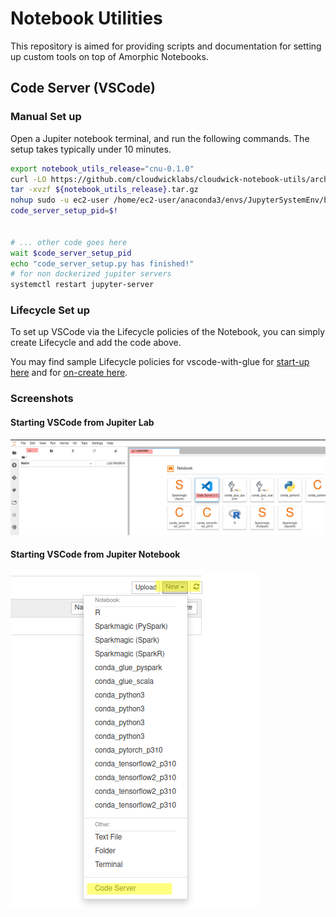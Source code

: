 # Notebook Utilities

This repository is aimed for providing scripts and documentation for setting up custom tools on top of Amorphic Notebooks.

## Code Server (VSCode)

### Manual Set up

Open a Jupiter notebook terminal, and run the following commands. The setup takes typically under 10 minutes.

```sh
export notebook_utils_release="cnu-0.1.0"
curl -LO https://github.com/cloudwicklabs/cloudwick-notebook-utils/archive/refs/tags/${notebook_utils_release}.tar.gz
tar -xvzf ${notebook_utils_release}.tar.gz
nohup sudo -u ec2-user /home/ec2-user/anaconda3/envs/JupyterSystemEnv/bin/python cloudwick-notebook-utils-${notebook_utils_release}/code-server/notebook-instances/code-server-setup.py &
code_server_setup_pid=$!


# ... other code goes here
wait $code_server_setup_pid
echo "code_server_setup.py has finished!"
# for non dockerized jupiter servers
systemctl restart jupyter-server
```

### Lifecycle Set up

To set up VSCode via the Lifecycle policies of the Notebook, you can simply create Lifecycle and add the code above.

You may find sample Lifecycle policies for vscode-with-glue for [start-up here](/code-server/notebook-instances/samples/vscode-with-glue/on-start.sh) and for [on-create here](/code-server/notebook-instances/samples/vscode-with-glue/on-create.sh).

### Screenshots

#### Starting VSCode from Jupiter Lab

![Jupiter Lab - Code Server](/code-server/notebook-instances/imgs/launcher-code-server.png)

#### Starting VSCode from Jupiter Notebook

![Jupiter Notebook - Code Server](/code-server/notebook-instances/imgs/jupiter-code-server.png)
